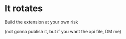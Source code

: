 # It rotates

Build the extension at your own risk 

(not gonna publish it, but if you want the xpi file, DM me)